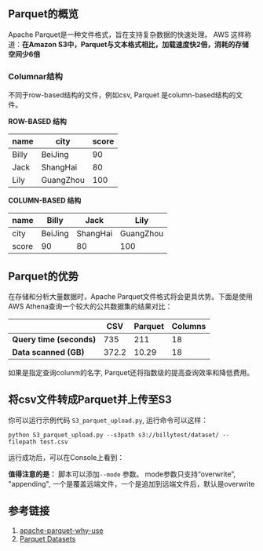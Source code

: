 ## Parquet的概览

Apache Parquet是一种文件格式，旨在支持复杂数据的快速处理。
AWS 这样称道：**在Amazon S3中，Parquet与文本格式相比，加载速度快2倍，消耗的存储空间少6倍**

### Columnar结构

不同于row-based结构的文件，例如csv, Parquet 是column-based结构的文件。

**ROW-BASED 结构**

| name  | city      | score |
|-------|-----------|-------|
| Billy | BeiJing   | 90    |
| Jack  | ShangHai  | 80    |
| Lily  | GuangZhou | 100   |

**COLUMN-BASED 结构** 

| name  | Billy   | Jack     | Lily      |
|-------|---------|----------|-----------|
| city  | BeiJing | ShangHai | GuangZhou |
| score | 90      | 80       | 100       |

## Parquet的优势

在存储和分析大量数据时，Apache Parquet文件格式将会更具优势。下面是使用AWS Athena查询一个较大的公共数据集的结果对比：

|                          | CSV   | Parquet | Columns |
|--------------------------|-------|---------|---------|
| **Query time (seconds)** | 735   | 211     | 18      |
| **Data scanned (GB)**    | 372.2 | 10.29   | 18      |

如果是指定查询colunm的名字, Parquet还将指数级的提高查询效率和降低费用。

## 将csv文件转成Parquet并上传至S3

你可以运行示例代码 `S3_parquet_upload.py`, 运行命令可以这样：
```
python S3_parquet_upload.py --s3path s3://billytest/dataset/ --filepath test.csv
```

运行成功后，可以在Console上看到：

**值得注意的是：** 脚本可以添加`--mode` 参数。 mode参数只支持“overwrite”, "appending", 一个是覆盖远端文件，一个是追加到远端文件后，默认是overwrite

## 参考链接
1. [apache-parquet-why-use](https://www.upsolver.com/blog/apache-parquet-why-use)
2. [Parquet Datasets](https://aws-sdk-pandas.readthedocs.io/en/stable/tutorials/004%20-%20Parquet%20Datasets.html)

